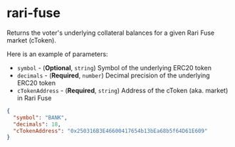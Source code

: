 # rari-fuse

Returns the voter's underlying collateral balances for a given Rari Fuse market (cToken).

Here is an example of parameters:

- `symbol` - (**Optional**, `string`) Symbol of the underlying ERC20 token
- `decimals` - (**Required**, `number`) Decimal precision of the underlying ERC20 token
- `cTokenAddress` - (**Required**, `string`) Address of the cToken (aka. market) in Rari Fuse

```json
{
  "symbol": "BANK",
  "decimals": 18,
  "cTokenAddress": "0x250316B3E46600417654b13bEa68b5f64D61E609"
}
```
